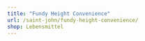 ```yaml
---
title: "Fundy Height Convenience"
url: /saint-john/fundy-height-convenience/
shop: Lebensmittel
---
```

